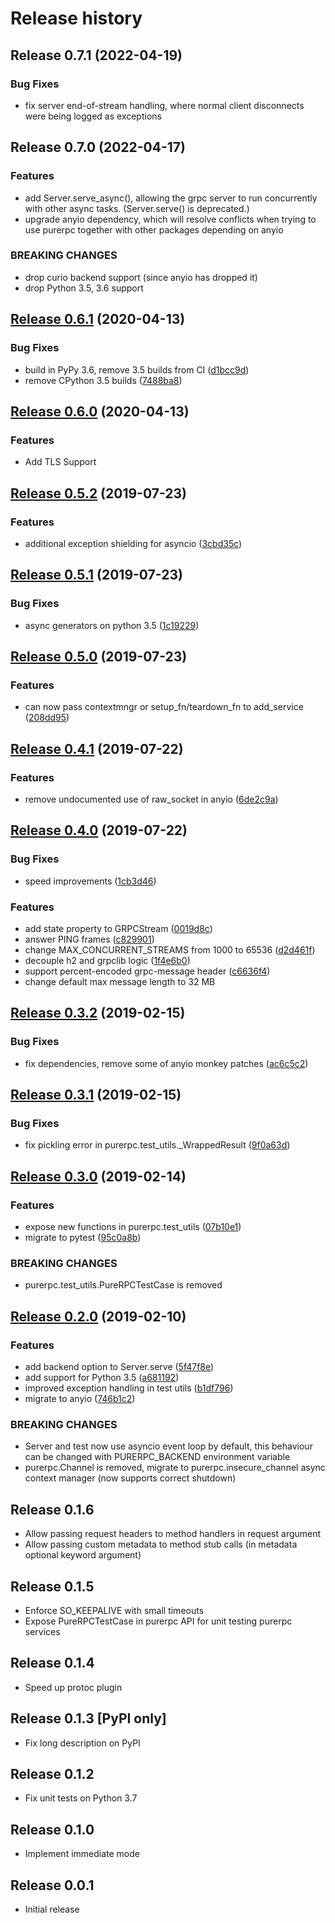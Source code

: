 # Release history

## Release 0.7.1 (2022-04-19)

### Bug Fixes

* fix server end-of-stream handling, where normal client disconnects were
  being logged as exceptions


## Release 0.7.0 (2022-04-17)

### Features

* add Server.serve_async(), allowing the grpc server to run concurrently
  with other async tasks.  (Server.serve() is deprecated.)
* upgrade anyio dependency, which will resolve conflicts when trying to use
  purerpc together with other packages depending on anyio

### BREAKING CHANGES

* drop curio backend support (since anyio has dropped it)
* drop Python 3.5, 3.6 support


## [Release 0.6.1](https://github.com/python-trio/purerpc/compare/v0.6.0...v0.6.1) (2020-04-13)

### Bug Fixes

* build in PyPy 3.6, remove 3.5 builds from CI ([d1bcc9d](https://github.com/python-trio/purerpc/commit/d1bcc9d))
* remove CPython 3.5 builds ([7488ba8](https://github.com/python-trio/purerpc/commit/7488ba8))



## [Release 0.6.0](https://github.com/python-trio/purerpc/compare/v0.5.2...v0.6.0) (2020-04-13)

### Features

* Add TLS Support


## [Release 0.5.2](https://github.com/python-trio/purerpc/compare/v0.5.1...v0.5.2) (2019-07-23)


### Features

* additional exception shielding for asyncio ([3cbd35c](https://github.com/python-trio/purerpc/commit/3cbd35c))



## [Release 0.5.1](https://github.com/python-trio/purerpc/compare/v0.5.0...v0.5.1) (2019-07-23)


### Bug Fixes

* async generators on python 3.5 ([1c19229](https://github.com/python-trio/purerpc/commit/1c19229))



## [Release 0.5.0](https://github.com/python-trio/purerpc/compare/v0.4.1...v0.5.0) (2019-07-23)


### Features

* can now pass contextmngr or setup_fn/teardown_fn to add_service ([208dd95](https://github.com/python-trio/purerpc/commit/208dd95))



## [Release 0.4.1](https://github.com/python-trio/purerpc/compare/v0.4.0...v0.4.1) (2019-07-22)


### Features

* remove undocumented use of raw_socket in anyio ([6de2c9a](https://github.com/python-trio/purerpc/commit/6de2c9a))



## [Release 0.4.0](https://github.com/python-trio/purerpc/compare/v0.3.2...v0.4.0) (2019-07-22)


### Bug Fixes

* speed improvements ([1cb3d46](https://github.com/python-trio/purerpc/commit/1cb3d46))


### Features

* add state property to GRPCStream ([0019d8c](https://github.com/python-trio/purerpc/commit/0019d8c))
* answer PING frames ([c829901](https://github.com/python-trio/purerpc/commit/c829901))
* change MAX_CONCURRENT_STREAMS from 1000 to 65536 ([d2d461f](https://github.com/python-trio/purerpc/commit/d2d461f))
* decouple h2 and grpclib logic ([1f4e6b0](https://github.com/python-trio/purerpc/commit/1f4e6b0))
* support percent-encoded grpc-message header ([c6636f4](https://github.com/python-trio/purerpc/commit/c6636f4))
* change default max message length to 32 MB


## [Release 0.3.2](https://github.com/python-trio/purerpc/compare/v0.3.1...v0.3.2) (2019-02-15)


### Bug Fixes

* fix dependencies, remove some of anyio monkey patches ([ac6c5c2](https://github.com/python-trio/purerpc/commit/ac6c5c2))



## [Release 0.3.1](https://github.com/python-trio/purerpc/compare/v0.3.0...v0.3.1) (2019-02-15)


### Bug Fixes

* fix pickling error in purerpc.test_utils._WrappedResult ([9f0a63d](https://github.com/python-trio/purerpc/commit/9f0a63d))



## [Release 0.3.0](https://github.com/python-trio/purerpc/compare/v0.2.1...v0.3.0) (2019-02-14)


### Features

* expose new functions in purerpc.test_utils ([07b10e1](https://github.com/python-trio/purerpc/commit/07b10e1))
* migrate to pytest ([95c0a8b](https://github.com/python-trio/purerpc/commit/95c0a8b))


### BREAKING CHANGES

* purerpc.test_utils.PureRPCTestCase is removed



## [Release 0.2.0](https://github.com/python-trio/purerpc/compare/v0.1.6...v0.2.0) (2019-02-10)


### Features

* add backend option to Server.serve ([5f47f8e](https://github.com/python-trio/purerpc/commit/5f47f8e))
* add support for Python 3.5 ([a681192](https://github.com/python-trio/purerpc/commit/a681192))
* improved exception handling in test utils ([b1df796](https://github.com/python-trio/purerpc/commit/b1df796))
* migrate to anyio ([746b1c2](https://github.com/python-trio/purerpc/commit/746b1c2))


### BREAKING CHANGES

* Server and test now use asyncio event loop by default,
this behaviour can be changed with PURERPC_BACKEND environment variable
* purerpc.Channel is removed, migrate to
purerpc.insecure_channel async context manager (now supports correct
shutdown)

## Release 0.1.6

* Allow passing request headers to method handlers in request argument
* Allow passing custom metadata to method stub calls (in metadata optional keyword argument)

## Release 0.1.5

* Enforce SO_KEEPALIVE with small timeouts
* Expose PureRPCTestCase in purerpc API for unit testing purerpc services

## Release 0.1.4

* Speed up protoc plugin

## Release 0.1.3 [PyPI only]

* Fix long description on PyPI

## Release 0.1.2

* Fix unit tests on Python 3.7

## Release 0.1.0

* Implement immediate mode

## Release 0.0.1

* Initial release
